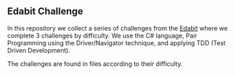 ## Edabit Challenge 

In this repository we collect a series of challenges from the [Edabit](https://edabit.com/) where we complete 3 challenges by difficulty. We use the C# language, Pair Programming using the Driver/Navigator technique, and applying TDD (Test Driven Development). 

The challenges are found in files according to their difficulty.
